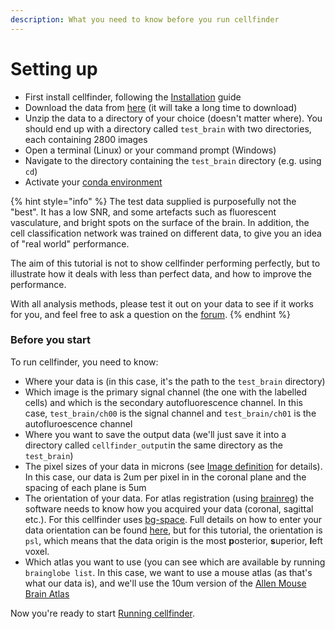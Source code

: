 ```yaml
---
description: What you need to know before you run cellfinder
---
```


# Setting up

* First install cellfinder, following the [Installation](../installation/) guide
* Download the data from [here](https://gin.g-node.org/cellfinder/data/raw/master/test_brain_SK_AA_71_3.zip) \(it will take a long time to download\)
* Unzip the data to a directory of your choice \(doesn't matter where\). You should end up with a directory called `test_brain` with two directories, each containing 2800 images
* Open a terminal \(Linux\) or your command prompt \(Windows\)
* Navigate to the directory containing the `test_brain` directory \(e.g. using `cd`\)
* Activate your [conda environment ](../using-conda.md)

{% hint style="info" %}
The test data supplied is purposefully not the "best". It has a low SNR, and some artefacts such as fluorescent vasculature, and bright spots on the surface of the brain. In addition, the cell classification network was trained on different data, to give you an idea of "real world" performance.

The aim of this tutorial is not to show cellfinder performing perfectly, but to illustrate how it deals with less than perfect data, and how to improve the performance.

With all analysis methods, please test it out on your data to see if it works for you, and feel free to ask a question on the [forum](https://gitter.im/BrainGlobe/cellfinder).
{% endhint %}

### Before you start

To run cellfinder, you need to know:

* Where your data is \(in this case, it's the path to the `test_brain` directory\)
* Which image is the primary signal channel \(the one with the labelled cells\) and which is the secondary autofluorescence channel. In this case, `test_brain/ch00` is the signal channel and `test_brain/ch01` is the autofluroescence channel
* Where you want to save the output data \(we'll just save it into a directory called `cellfinder_output`in the same directory as the `test_brain`\)
* The pixel sizes of your data in microns \(see  [Image definition](../image-orientation.md) for details\). In this case, our data is 2um per pixel in in the coronal plane and the spacing of each plane is 5um
* The orientation of your data. For atlas registration \(using [brainreg](../../brainreg/introduction.md)\) the software needs to know how you acquired your data \(coronal, sagittal etc.\). For this cellfinder uses [bg-space](../../bg-space/bg-space.md). Full details on how to enter your data orientation can be found [here](../image-orientation.md), but for this tutorial, the orientation is `psl`, which means that the data origin is the most **p**osterior, **s**uperior, **l**eft voxel.  
* Which atlas you want to use \(you can see which are available by running `brainglobe list`. In this case, we want to use a mouse atlas \(as that's what our data is\), and we'll use the 10um version of the [Allen Mouse Brain Atlas](https://mouse.brain-map.org/static/atlas)

Now you're ready to start [Running cellfinder](running-cellfinder.md).

